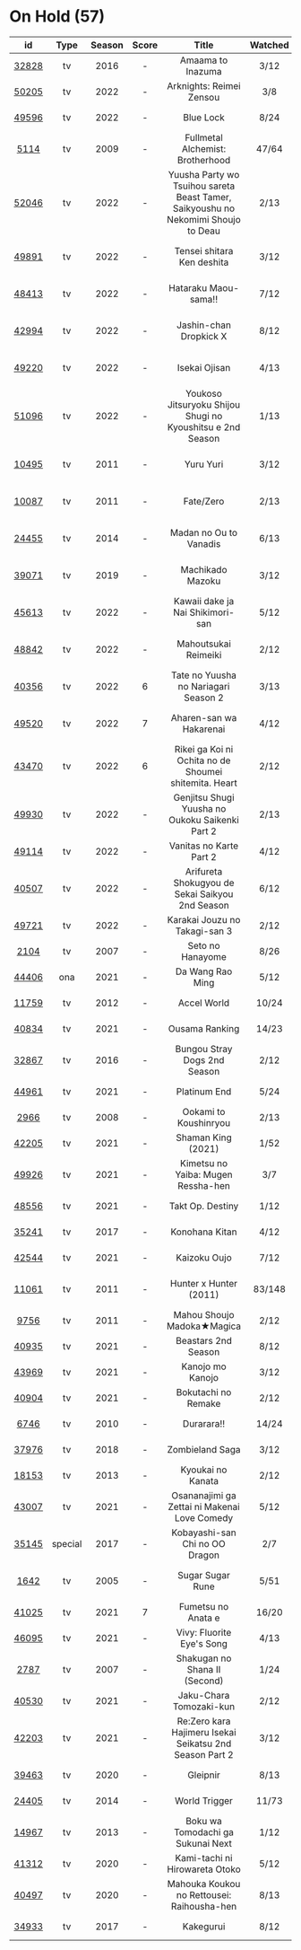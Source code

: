 # On Hold (57)

|                      id                      |   Type  | Season | Score |                                       Title                                       | Watched |    Updated    | Start Date |
| :------------------------------------------: | :-----: | :----: | :---: | :-------------------------------------------------------------------------------: | :-----: | :-----------: | :--------: |
| [32828](https://myanimelist.net/anime/32828) |    tv   |  2016  |   -   |                                 Amaama to Inazuma                                 |   3/12  |   Last month  | 01/12/2023 |
| [50205](https://myanimelist.net/anime/50205) |    tv   |  2022  |   -   |                              Arknights: Reimei Zensou                             |   3/8   |   Last week   | 11/06/2022 |
| [49596](https://myanimelist.net/anime/49596) |    tv   |  2022  |   -   |                                     Blue Lock                                     |   8/24  |   Last week   | 10/16/2022 |
|  [5114](https://myanimelist.net/anime/5114)  |    tv   |  2009  |   -   |                          Fullmetal Alchemist: Brotherhood                         |  47/64  |  4 months ago | 10/07/2022 |
| [52046](https://myanimelist.net/anime/52046) |    tv   |  2022  |   -   | Yuusha Party wo Tsuihou sareta Beast Tamer, Saikyoushu no Nekomimi Shoujo to Deau |   2/13  |  2 months ago | 10/05/2022 |
| [49891](https://myanimelist.net/anime/49891) |    tv   |  2022  |   -   |                             Tensei shitara Ken deshita                            |   3/12  |  2 months ago | 09/30/2022 |
| [48413](https://myanimelist.net/anime/48413) |    tv   |  2022  |   -   |                                Hataraku Maou-sama!!                               |   7/12  |  4 months ago | 07/15/2022 |
| [42994](https://myanimelist.net/anime/42994) |    tv   |  2022  |   -   |                               Jashin-chan Dropkick X                              |   8/12  |  4 months ago | 07/15/2022 |
| [49220](https://myanimelist.net/anime/49220) |    tv   |  2022  |   -   |                                   Isekai Ojisan                                   |   4/13  |  5 months ago | 07/08/2022 |
| [51096](https://myanimelist.net/anime/51096) |    tv   |  2022  |   -   |             Youkoso Jitsuryoku Shijou Shugi no Kyoushitsu e 2nd Season            |   1/13  |  6 months ago | 07/05/2022 |
| [10495](https://myanimelist.net/anime/10495) |    tv   |  2011  |   -   |                                     Yuru Yuri                                     |   3/12  |  7 months ago | 06/30/2022 |
| [10087](https://myanimelist.net/anime/10087) |    tv   |  2011  |   -   |                                     Fate/Zero                                     |   2/13  | 11 months ago | 04/26/2022 |
| [24455](https://myanimelist.net/anime/24455) |    tv   |  2014  |   -   |                               Madan no Ou to Vanadis                              |   6/13  | 11 months ago | 04/22/2022 |
| [39071](https://myanimelist.net/anime/39071) |    tv   |  2019  |   -   |                                  Machikado Mazoku                                 |   3/12  |  4 months ago | 04/19/2022 |
| [45613](https://myanimelist.net/anime/45613) |    tv   |  2022  |   -   |                          Kawaii dake ja Nai Shikimori-san                         |   5/12  |  8 months ago | 04/10/2022 |
| [48842](https://myanimelist.net/anime/48842) |    tv   |  2022  |   -   |                                Mahoutsukai Reimeiki                               |   2/12  | 10 months ago | 04/09/2022 |
| [40356](https://myanimelist.net/anime/40356) |    tv   |  2022  |   6   |                        Tate no Yuusha no Nariagari Season 2                       |   3/13  | 10 months ago | 04/06/2022 |
| [49520](https://myanimelist.net/anime/49520) |    tv   |  2022  |   7   |                              Aharen-san wa Hakarenai                              |   4/12  |  6 months ago | 04/01/2022 |
| [43470](https://myanimelist.net/anime/43470) |    tv   |  2022  |   6   |               Rikei ga Koi ni Ochita no de Shoumei shitemita. Heart               |   2/12  | 10 months ago | 04/01/2022 |
| [49930](https://myanimelist.net/anime/49930) |    tv   |  2022  |   -   |                  Genjitsu Shugi Yuusha no Oukoku Saikenki Part 2                  |   2/13  |   Last year   | 03/01/2022 |
| [49114](https://myanimelist.net/anime/49114) |    tv   |  2022  |   -   |                              Vanitas no Karte Part 2                              |   4/12  |   Last year   | 01/15/2022 |
| [40507](https://myanimelist.net/anime/40507) |    tv   |  2022  |   -   |                  Arifureta Shokugyou de Sekai Saikyou 2nd Season                  |   6/12  | 11 months ago | 01/14/2022 |
| [49721](https://myanimelist.net/anime/49721) |    tv   |  2022  |   -   |                           Karakai Jouzu no Takagi-san 3                           |   2/12  |   Last year   | 01/08/2022 |
|  [2104](https://myanimelist.net/anime/2104)  |    tv   |  2007  |   -   |                                  Seto no Hanayome                                 |   8/26  |   Last year   | 01/05/2022 |
| [44406](https://myanimelist.net/anime/44406) |   ona   |  2021  |   -   |                                  Da Wang Rao Ming                                 |   5/12  |   Last year   | 12/19/2021 |
| [11759](https://myanimelist.net/anime/11759) |    tv   |  2012  |   -   |                                    Accel World                                    |  10/24  |   Last year   | 12/16/2021 |
| [40834](https://myanimelist.net/anime/40834) |    tv   |  2021  |   -   |                                   Ousama Ranking                                  |  14/23  |   Last year   | 12/11/2021 |
| [32867](https://myanimelist.net/anime/32867) |    tv   |  2016  |   -   |                            Bungou Stray Dogs 2nd Season                           |   2/12  | 11 months ago | 10/25/2021 |
| [44961](https://myanimelist.net/anime/44961) |    tv   |  2021  |   -   |                                    Platinum End                                   |   5/24  |   Last year   | 10/23/2021 |
|  [2966](https://myanimelist.net/anime/2966)  |    tv   |  2008  |   -   |                               Ookami to Koushinryou                               |   2/13  |   Last year   | 10/20/2021 |
| [42205](https://myanimelist.net/anime/42205) |    tv   |  2021  |   -   |                                 Shaman King (2021)                                |   1/52  |   Last year   | 10/14/2021 |
| [49926](https://myanimelist.net/anime/49926) |    tv   |  2021  |   -   |                         Kimetsu no Yaiba: Mugen Ressha-hen                        |   3/7   |   Last year   | 10/11/2021 |
| [48556](https://myanimelist.net/anime/48556) |    tv   |  2021  |   -   |                                  Takt Op. Destiny                                 |   1/12  |   Last year   | 10/06/2021 |
| [35241](https://myanimelist.net/anime/35241) |    tv   |  2017  |   -   |                                   Konohana Kitan                                  |   4/12  |   Last year   | 09/22/2021 |
| [42544](https://myanimelist.net/anime/42544) |    tv   |  2021  |   -   |                                    Kaizoku Oujo                                   |   7/12  |   Last year   | 08/30/2021 |
| [11061](https://myanimelist.net/anime/11061) |    tv   |  2011  |   -   |                               Hunter x Hunter (2011)                              |  83/148 |  6 months ago | 08/24/2021 |
|  [9756](https://myanimelist.net/anime/9756)  |    tv   |  2011  |   -   |                             Mahou Shoujo Madoka★Magica                            |   2/12  |   Last year   | 08/19/2021 |
| [40935](https://myanimelist.net/anime/40935) |    tv   |  2021  |   -   |                                Beastars 2nd Season                                |   8/12  |   Last year   | 07/20/2021 |
| [43969](https://myanimelist.net/anime/43969) |    tv   |  2021  |   -   |                                  Kanojo mo Kanojo                                 |   3/12  |   Last year   | 07/05/2021 |
| [40904](https://myanimelist.net/anime/40904) |    tv   |  2021  |   -   |                                Bokutachi no Remake                                |   2/12  |   Last year   | 07/04/2021 |
|  [6746](https://myanimelist.net/anime/6746)  |    tv   |  2010  |   -   |                                     Durarara!!                                    |  14/24  |   Last year   | 06/17/2021 |
| [37976](https://myanimelist.net/anime/37976) |    tv   |  2018  |   -   |                                  Zombieland Saga                                  |   3/12  |   Last year   | 05/28/2021 |
| [18153](https://myanimelist.net/anime/18153) |    tv   |  2013  |   -   |                                 Kyoukai no Kanata                                 |   2/12  |   Last year   | 05/27/2021 |
| [43007](https://myanimelist.net/anime/43007) |    tv   |  2021  |   -   |                    Osananajimi ga Zettai ni Makenai Love Comedy                   |   5/12  |   Last year   | 05/25/2021 |
| [35145](https://myanimelist.net/anime/35145) | special |  2017  |   -   |                           Kobayashi-san Chi no OO Dragon                          |   2/7   |   Last year   | 05/14/2021 |
|  [1642](https://myanimelist.net/anime/1642)  |    tv   |  2005  |   -   |                                  Sugar Sugar Rune                                 |   5/51  |  6 months ago | 05/10/2021 |
| [41025](https://myanimelist.net/anime/41025) |    tv   |  2021  |   7   |                                 Fumetsu no Anata e                                |  16/20  |   Last year   | 04/28/2021 |
| [46095](https://myanimelist.net/anime/46095) |    tv   |  2021  |   -   |                             Vivy: Fluorite Eye's Song                             |   4/13  |   Last year   | 04/28/2021 |
|  [2787](https://myanimelist.net/anime/2787)  |    tv   |  2007  |   -   |                           Shakugan no Shana II (Second)                           |   1/24  |  2 years ago  | 02/19/2021 |
| [40530](https://myanimelist.net/anime/40530) |    tv   |  2021  |   -   |                              Jaku-Chara Tomozaki-kun                              |   2/12  |  2 years ago  | 01/09/2021 |
| [42203](https://myanimelist.net/anime/42203) |    tv   |  2021  |   -   |              Re:Zero kara Hajimeru Isekai Seikatsu 2nd Season Part 2              |   3/12  |  2 years ago  | 01/07/2021 |
| [39463](https://myanimelist.net/anime/39463) |    tv   |  2020  |   -   |                                      Gleipnir                                     |   8/13  |   Last year   | 12/16/2020 |
| [24405](https://myanimelist.net/anime/24405) |    tv   |  2014  |   -   |                                   World Trigger                                   |  11/73  |  2 years ago  | 12/01/2020 |
| [14967](https://myanimelist.net/anime/14967) |    tv   |  2013  |   -   |                         Boku wa Tomodachi ga Sukunai Next                         |   1/12  |  2 years ago  | 11/28/2020 |
| [41312](https://myanimelist.net/anime/41312) |    tv   |  2020  |   -   |                           Kami-tachi ni Hirowareta Otoko                          |   5/12  |   Last year   | 11/18/2020 |
| [40497](https://myanimelist.net/anime/40497) |    tv   |  2020  |   -   |                     Mahouka Koukou no Rettousei: Raihousha-hen                    |   8/13  |   Last year   | 10/04/2020 |
| [34933](https://myanimelist.net/anime/34933) |    tv   |  2017  |   -   |                                     Kakegurui                                     |   8/12  |   Last year   |      -     |